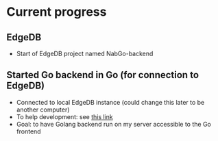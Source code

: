 # Current progress

## EdgeDB

- Start of EdgeDB project named NabGo-backend

## Started Go backend in Go (for connection to EdgeDB)

- Connected to local EdgeDB instance (could change this later to be another computer)
- To help development: see [this link](https://docs.edgedb.com/libraries/go)
- Goal: to have Golang backend run on my server accessible to the Go frontend
